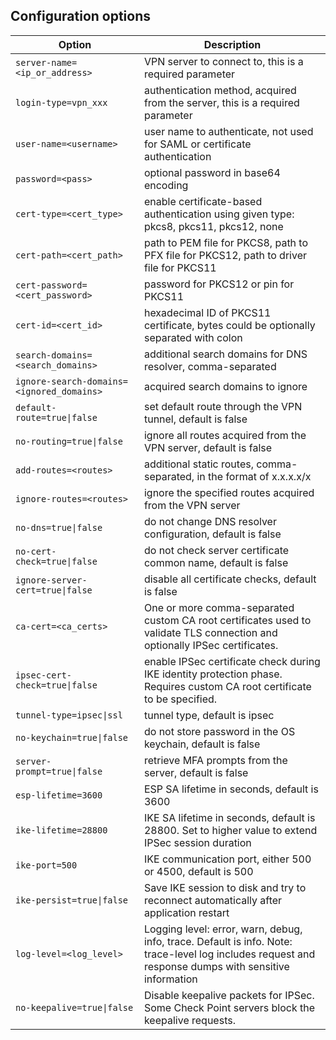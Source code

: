 ## Configuration options

| Option                                    | Description                                                                                                                                           |
|-------------------------------------------|-------------------------------------------------------------------------------------------------------------------------------------------------------|
| `server-name=<ip_or_address>`             | VPN server to connect to, this is a required parameter                                                                                                |
| `login-type=vpn_xxx`                      | authentication method, acquired from the server, this is a required parameter                                                                         |
| `user-name=<username>`                    | user name to authenticate, not used for SAML or certificate authentication                                                                            |
| `password=<pass>`                         | optional password in base64 encoding                                                                                                                  |
| `cert-type=<cert_type>`                   | enable certificate-based authentication using given type: pkcs8, pkcs11, pkcs12, none                                                                 |
| `cert-path=<cert_path>`                   | path to PEM file for PKCS8, path to PFX file for PKCS12, path to driver file for PKCS11                                                               |
| `cert-password=<cert_password>`           | password for PKCS12 or pin for PKCS11                                                                                                                 |
| `cert-id=<cert_id>`                       | hexadecimal ID of PKCS11 certificate, bytes could be optionally separated with colon                                                                  |
| `search-domains=<search_domains>`         | additional search domains for DNS resolver, comma-separated                                                                                           |
| `ignore-search-domains=<ignored_domains>` | acquired search domains to ignore                                                                                                                     |
| `default-route=true\|false`               | set default route through the VPN tunnel, default is false                                                                                            |
| `no-routing=true\|false`                  | ignore all routes acquired from the VPN server, default is false                                                                                      |
| `add-routes=<routes>`                     | additional static routes, comma-separated, in the format of x.x.x.x/x                                                                                 |
| `ignore-routes=<routes>`                  | ignore the specified routes acquired from the VPN server                                                                                              |
| `no-dns=true\|false`                      | do not change DNS resolver configuration, default is false                                                                                            |
| `no-cert-check=true\|false`               | do not check server certificate common name, default is false                                                                                         |
| `ignore-server-cert=true\|false`          | disable all certificate checks, default is false                                                                                                      |
| `ca-cert=<ca_certs>`                      | One or more comma-separated custom CA root certificates used to validate TLS connection and optionally IPSec certificates.                            |
| `ipsec-cert-check=true\|false`            | enable IPSec certificate check during IKE identity protection phase. Requires custom CA root certificate to be specified.                             |
| `tunnel-type=ipsec\|ssl`                  | tunnel type, default is ipsec                                                                                                                         |
| `no-keychain=true\|false`                 | do not store password in the OS keychain, default is false                                                                                            |
| `server-prompt=true\|false`               | retrieve MFA prompts from the server, default is false                                                                                                |
| `esp-lifetime=3600`                       | ESP SA lifetime in seconds, default is 3600                                                                                                           |
| `ike-lifetime=28800`                      | IKE SA lifetime in seconds, default is 28800. Set to higher value to extend IPSec session duration                                                    |
| `ike-port=500`                            | IKE communication port, either 500 or 4500, default is 500                                                                                            |
| `ike-persist=true\|false`                 | Save IKE session to disk and try to reconnect automatically after application restart                                                                 |
| `log-level=<log_level>`                   | Logging level: error, warn, debug, info, trace. Default is info. Note: trace-level log includes request and response dumps with sensitive information |
| `no-keepalive=true\|false`                | Disable keepalive packets for IPSec. Some Check Point servers block the keepalive requests.                                                           |
